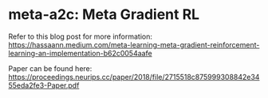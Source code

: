 # meta-a2c: Meta Gradient RL

Refer to this blog post for more information: https://hassaann.medium.com/meta-learning-meta-gradient-reinforcement-learning-an-implementation-b62c0054aafe

Paper can be found here: https://proceedings.neurips.cc/paper/2018/file/2715518c875999308842e3455eda2fe3-Paper.pdf